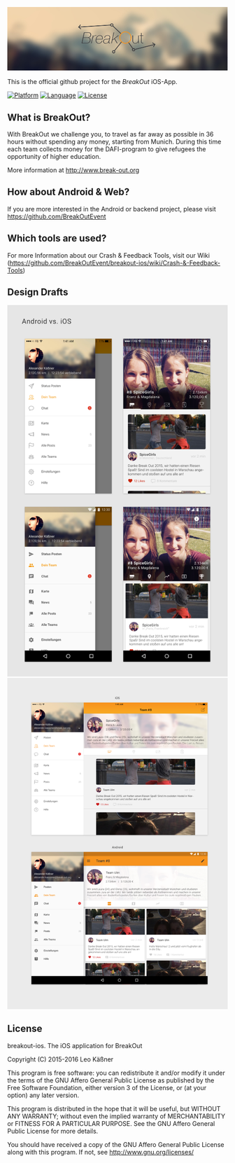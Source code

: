 ![BreakOut-Logo](/images/breakout_header_monitor.jpg?raw=true "BreakOut")

This is the official github project for the _BreakOut_ iOS-App.

[![Platform](http://img.shields.io/badge/platform-ios-blue.svg?style=flat
)](https://developer.apple.com/iphone/index.action)
[![Language](http://img.shields.io/badge/language-swift-brightgreen.svg?style=flat
)](https://developer.apple.com/swift)
[![License](https://img.shields.io/badge/License-GNU-blue.svg?style=flat
)](http://www.gnu.org/licenses/)

## What is BreakOut?
With BreakOut we challenge you, to travel as far away as possible in 36 hours without spending any money, starting from Munich. During this time each team collects money for the DAFI-program to give refugees the opportunity of higher education.

More information at http://www.break-out.org

## How about Android & Web?
If you are more interested in the Android or backend project, please visit https://github.com/BreakOutEvent

## Which tools are used?
For more Information about our Crash & Feedback Tools, visit our Wiki (https://github.com/BreakOutEvent/breakout-ios/wiki/Crash-&-Feedback-Tools)

## Design Drafts
![iPhone Design Drafts](/images/_PresentationPhone.png?raw=true "iPhone Design Drafts")
![Tablet Design Drafts](/images/_PresentationTablet.png?raw=true "Tablet Design Drafts")


## License

breakout-ios. The iOS application for BreakOut

Copyright (C) 2015-2016 Leo Käßner

This program is free software: you can redistribute it and/or modify it under the terms of the GNU Affero General Public License as published by the Free Software Foundation, either version 3 of the License, or (at your option) any later version.

This program is distributed in the hope that it will be useful, but WITHOUT ANY WARRANTY; without even the implied warranty of MERCHANTABILITY or FITNESS FOR A PARTICULAR PURPOSE. See the GNU Affero General Public License for more details.

You should have received a copy of the GNU Affero General Public License along with this program. If not, see http://www.gnu.org/licenses/
